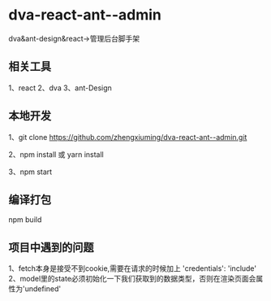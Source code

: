 # dva-react-ant--admin
dva&amp;ant-design&amp;react->管理后台脚手架

## 相关工具

1、react
2、dva
3、ant-Design

## 本地开发

1、git clone https://github.com/zhengxiuming/dva-react-ant--admin.git

2、npm install 或 yarn install 

3、npm start

## 编译打包

npm build

## 项目中遇到的问题

1、fetch本身是接受不到cookie,需要在请求的时候加上 'credentials': 'include'
2、model里的state必须初始化一下我们获取到的数据类型，否则在渲染页面会属性为'undefined'


